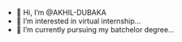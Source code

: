 - 👋 Hi, I’m @AKHIL-DUBAKA
- 👀 I’m interested in virtual internship...
- 🌱 I’m currently pursuing my batchelor degree...

<!---
AKHIL-DUBAKA/AKHIL-DUBAKA is a ✨ special ✨ repository because its `README.md` (this file) appears on your GitHub profile.
You can click the Preview link to take a look at your changes.
--->
